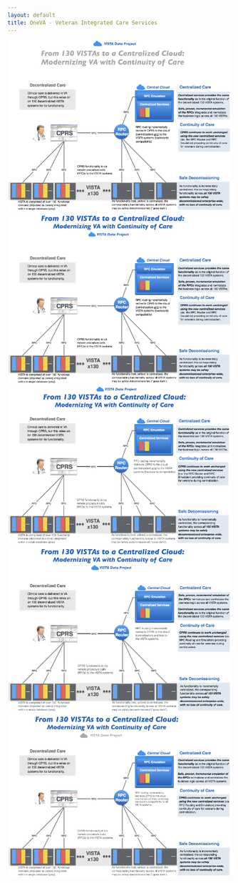 ```yaml
---
layout: default
title: OneVA - Veteran Integrated Care Services
---
```


![](vdp-vics-main-20180204v1.png)
![](vdp-vics-main-20180204v2.png)
![](vdp-vics-main-20180204v3.png)
![](vdp-vics-main-20180204v4.png)
![](vdp-vics-main-20180204v5.png)



